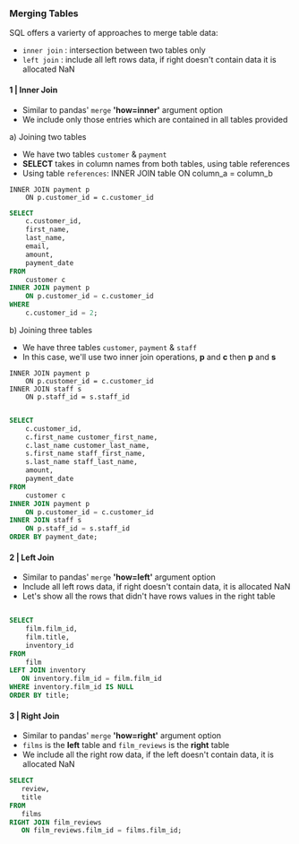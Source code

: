 
### Merging Tables
SQL offers a varierty of approaches to merge table data:

- <code>inner join</code> : intersection between two tables only
- <code>left join</code> : include all left rows data, if right doesn't contain data it is allocated NaN

#### 1 | Inner Join

- Similar to pandas' <code>merge</code> **'how=inner'** argument option
- We include only those entries which are contained in all tables provided

a) Joining two tables

- We have two tables <code>customer</code> & <code>payment</code>
- **SELECT** takes in column names from both tables, using table references
- Using table <code>references</code>: INNER JOIN table ON column_a = column_b 

```
INNER JOIN payment p 
    ON p.customer_id = c.customer_id
```

```sql
SELECT
	c.customer_id,
	first_name,
	last_name,
	email,
	amount,
	payment_date
FROM
	customer c
INNER JOIN payment p 
    ON p.customer_id = c.customer_id
WHERE
    c.customer_id = 2;
```

b) Joining three tables

- We have three tables <code>customer</code>, <code>payment</code> & <code>staff</code>
- In this case, we'll use two inner join operations, **p** and **c** then **p** and **s**

```
INNER JOIN payment p 
    ON p.customer_id = c.customer_id
INNER JOIN staff s 
    ON p.staff_id = s.staff_id
```

```sql

SELECT
	c.customer_id,
	c.first_name customer_first_name,
	c.last_name customer_last_name,
	s.first_name staff_first_name,
	s.last_name staff_last_name,
	amount,
	payment_date
FROM
	customer c
INNER JOIN payment p 
    ON p.customer_id = c.customer_id
INNER JOIN staff s 
    ON p.staff_id = s.staff_id
ORDER BY payment_date;

```

#### 2 | Left Join

- Similar to pandas' <code>merge</code> **'how=left'** argument option
- Include all left rows data, if right doesn't contain data, it is allocated NaN
- Let's show all the rows that didn't have rows values in the right table

```sql

SELECT
	film.film_id,
	film.title,
	inventory_id
FROM
	film
LEFT JOIN inventory 
   ON inventory.film_id = film.film_id
WHERE inventory.film_id IS NULL
ORDER BY title;

```

#### 3 | Right Join

- Similar to pandas' <code>merge</code> **'how=right'** argument option
- <code>films</code> is the **left** table and <code>film_reviews</code> is the **right** table
- We include all the right row data, if the left doesn't contain data, it is allocated NaN

```sql
SELECT 
   review, 
   title
FROM 
   films
RIGHT JOIN film_reviews 
   ON film_reviews.film_id = films.film_id;
```
